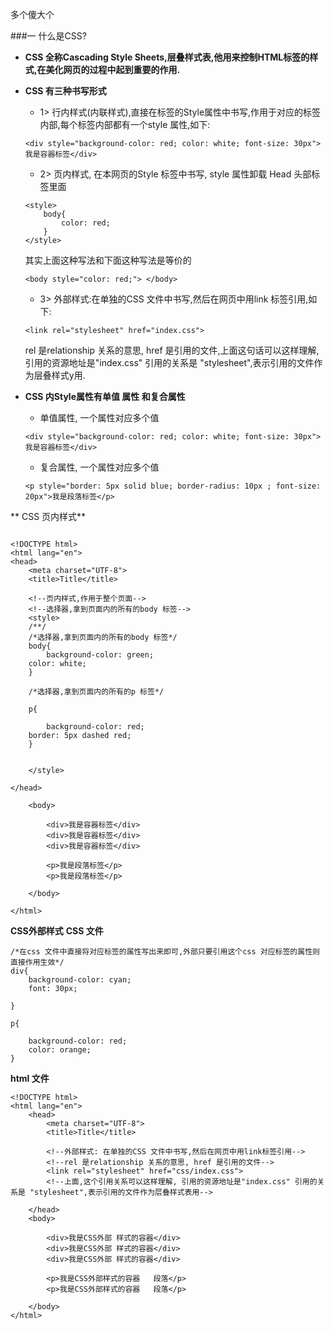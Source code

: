 多个傻大个

###一 什么是CSS?
- **CSS 全称Cascading Style Sheets,层叠样式表,他用来控制HTML标签的样式,在美化网页的过程中起到重要的作用.**

- **CSS 有三种书写形式**
    - 1> 行内样式(内联样式),直接在标签的Style属性中书写,作用于对应的标签内部,每个标签内部都有一个style 属性,如下: 
    ```objc
    <div style="background-color: red; color: white; font-size: 30px">我是容器标签</div>
    ```
    - 2> 页内样式, 在本网页的Style 标签中书写, style 属性卸载 Head 头部标签里面
    ```objc
    <style>
        body{
            color: red;
        }
    </style>
    ```
    其实上面这种写法和下面这种写法是等价的
    ```objc
    <body style="color: red;"> </body>
    ```
    
    - 3> 外部样式:在单独的CSS 文件中书写,然后在网页中用link 标签引用,如下:
    ```objc
    <link rel="stylesheet" href="index.css">
 
    ```
    rel 是relationship 关系的意思, href 是引用的文件,上面这句话可以这样理解, 引用的资源地址是"index.css" 引用的关系是 "stylesheet",表示引用的文件作为层叠样式y用.
    
    
    
- **CSS 内Style属性有单值 属性 和复合属性**
    - 单值属性, 一个属性对应多个值
    ```objc
    <div style="background-color: red; color: white; font-size: 30px">我是容器标签</div>
    ```
    - 复合属性, 一个属性对应多个值
    ```objc
    <p style="border: 5px solid blue; border-radius: 10px ; font-size: 20px">我是段落标签</p>

    ```
    
    
    
   
** CSS 页内样式** 
```objc

<!DOCTYPE html>
<html lang="en">
<head>
    <meta charset="UTF-8">
    <title>Title</title>

    <!--页内样式,作用于整个页面-->
    <!--选择器,拿到页面内的所有的body 标签-->
    <style>
    /**/
    /*选择器,拿到页面内的所有的body 标签*/
    body{
        background-color: green;
    color: white;
    }

    /*选择器,拿到页面内的所有的p 标签*/

    p{
        
        background-color: red;
    border: 5px dashed red;
    }


    </style>

</head>

    <body>

        <div>我是容器标签</div>
        <div>我是容器标签</div>
        <div>我是容器标签</div>

        <p>我是段落标签</p>
        <p>我是段落标签</p>

    </body>

</html>

```

**CSS外部样式**
**CSS 文件**
```objc
/*在css 文件中直接将对应标签的属性写出来即可,外部只要引用这个css 对应标签的属性则直接作用生效*/
div{
    background-color: cyan;
    font: 30px;
    
}

p{
    
    background-color: red;
    color: orange;
}
```
**html 文件**
```objc
<!DOCTYPE html>
<html lang="en">
    <head>
        <meta charset="UTF-8">
        <title>Title</title>

        <!--外部样式: 在单独的CSS 文件中书写,然后在网页中用link标签引用-->
        <!--rel 是relationship 关系的意思, href 是引用的文件-->
        <link rel="stylesheet" href="css/index.css">
        <!--上面,这个引用关系可以这样理解, 引用的资源地址是"index.css" 引用的关系是 "stylesheet",表示引用的文件作为层叠样式表用-->

    </head>
    <body>

        <div>我是CSS外部 样式的容器</div>
        <div>我是CSS外部 样式的容器</div>
        <div>我是CSS外部 样式的容器</div>

        <p>我是CSS外部样式的容器   段落</p>
        <p>我是CSS外部样式的容器   段落</p>

    </body>
</html>
```
    
    
    
    
    
    
    
    
    
    
    
    
    
    
    
    
    
    
    
    
    
    
    
    
    
    
    
    
    
    
    
    
    
    
